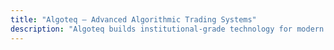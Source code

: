 ```yaml
---
title: "Algoteq – Advanced Algorithmic Trading Systems"
description: "Algoteq builds institutional-grade technology for modern financial markets. Founded in 2013 by experienced investment banking professionals, we provide state-of-the-art trading solutions."
---
```


